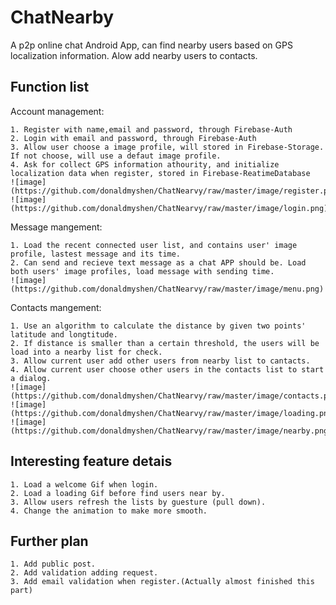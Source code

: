 # ChatNearby
A p2p online chat Android App, can find nearby users based on GPS localization information. Alow add nearby users to contacts.

Function list
-----------
Account management:

    1. Register with name,email and password, through Firebase-Auth
    2. Login with email and password, through Firebase-Auth
    3. Allow user choose a image profile, will stored in Firebase-Storage. If not choose, will use a defaut image profile.
    4. Ask for collect GPS information athourity, and initialize localization data when register, stored in Firebase-ReatimeDatabase
    ![image](https://github.com/donaldmyshen/ChatNearvy/raw/master/image/register.png)
    ![image](https://github.com/donaldmyshen/ChatNearvy/raw/master/image/login.png)
Message mangement:

    1. Load the recent connected user list, and contains user' image profile, lastest message and its time. 
    2. Can send and recieve text message as a chat APP should be. Load both users' image profiles, load message with sending time.
    ![image](https://github.com/donaldmyshen/ChatNearvy/raw/master/image/menu.png)
    
Contacts mangement:

    1. Use an algorithm to calculate the distance by given two points' latitude and longtitude.
    2. If distance is smaller than a certain threshold, the users will be load into a nearby list for check.
    3. Allow current user add other users from nearby list to cantacts.
    4. Allow current user choose other users in the contacts list to start a dialog.
    ![image](https://github.com/donaldmyshen/ChatNearvy/raw/master/image/contacts.png)
    ![image](https://github.com/donaldmyshen/ChatNearvy/raw/master/image/loading.png)
    ![image](https://github.com/donaldmyshen/ChatNearvy/raw/master/image/nearby.png)

Interesting feature detais
----------
    1. Load a welcome Gif when login. 
    2. Load a loading Gif before find users near by.
    3. Allow users refresh the lists by guesture (pull down).
    4. Change the animation to make more smooth.

Further plan
-----------
    1. Add public post.
    2. Add validation adding request.
    3. Add email validation when register.(Actually almost finished this part)
    
